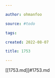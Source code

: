 ```yaml
---

author: ohmanfoo

source: #todo

tags: 

created: 2022-08-07

title: 1753

---
```

[[1753.md]]#1753.md